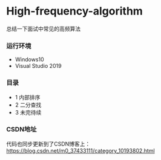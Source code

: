 # High-frequency-algorithm
总结一下面试中常见的高频算法
### 运行环境
* Windows10
* Visual Studio 2019
### 目录
* 1 内部排序
* 2 二分查找
* 3 未完待续
### CSDN地址
代码也同步更新到了CSDN博客上：https://blog.csdn.net/m0_37433111/category_10193802.html

